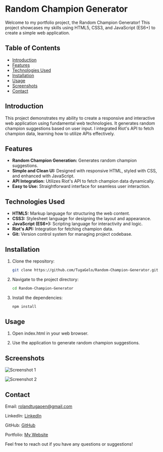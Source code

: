# Random Champion Generator

Welcome to my portfolio project, the Random Champion Generator! This project showcases my skills using HTML5, CSS3, and JavaScript (ES6+) to create a simple web application.

## Table of Contents

- [Introduction](#introduction)
- [Features](#features)
- [Technologies Used](#technologies-used)
- [Installation](#installation)
- [Usage](#usage)
- [Screenshots](#screenshots)
- [Contact](#contact)

## Introduction

This project demonstrates my ability to create a responsive and interactive web application using fundamental web technologies. It generates random champion suggestions based on user input. I integrated Riot's API to fetch champion data, learning how to utilize APIs effectively.

## Features

- **Random Champion Generation:** Generates random champion suggestions.
- **Simple and Clean UI:** Designed with responsive HTML, styled with CSS, and enhanced with JavaScript.
- **API Integration:** Utilizes Riot's API to fetch champion data dynamically.
- **Easy to Use:** Straightforward interface for seamless user interaction.

## Technologies Used

- **HTML5:** Markup language for structuring the web content.
- **CSS3:** Stylesheet language for designing the layout and appearance.
- **JavaScript (ES6+):** Scripting language for interactivity and logic.
- **Riot's API:** Integration for fetching champion data.
- **Git:** Version control system for managing project codebase.

## Installation

1. Clone the repository:
   ```bash
   git clone https://github.com/TugaGelo/Random-Champion-Generator.git
2. Navigate to the project directory:
   ```bash
   cd Random-Champion-Generator
3. Install the dependencies:
   ```bash
   npm install
## Usage

1. Open index.html in your web browser.
  
3. Use the application to generate random champion suggestions.

## Screenshots

![Screenshot 1](Screenshots/1.png)

![Screenshot 2](Screenshots/2.png)

## Contact

Email: rolandtugaoen@gmail.com

LinkedIn: [LinkedIn](https://www.linkedin.com/in/rabtugaoen/)

GitHub: [GitHub](https://github.com/TugaGelo)

Portfolio: [My Website](https://roland-tugaoen-portfolio.vercel.app)

Feel free to reach out if you have any questions or suggestions!

